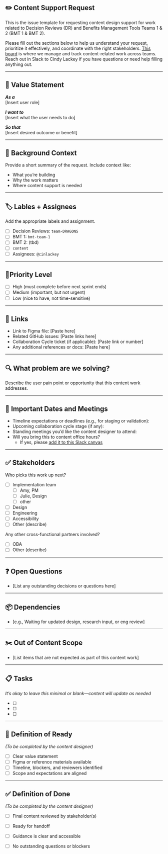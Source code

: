 ## ✏️ Content Support Request
This is the issue template for requesting content design support for work related to Decision Reviews (DR) and Benefits Management Tools Teams 1 & 2 (BMT 1 & BMT 2).

Please fill out the sections below to help us understand your request, prioritize it effectively, and coordinate with the right stakeholders. [This board](https://github.com/orgs/department-of-veterans-affairs/projects/1720/views/1?visibleFields=%5B%22Title%22%2C%22Assignees%22%2C%22Status%22%2C%22Labels%22%5D) is where we manage and track content-related work across teams. Reach out in Slack to Cindy Lackey if you have questions or need help filling anything out.

---

## 🧠 Value Statement

**_As a_**  
[Insert user role]

**_I want to_**  
[Insert what the user needs to do]

**_So that_**  
[Insert desired outcome or benefit]

---

## 📝 Background Context

Provide a short summary of the request. Include context like:  
- What you’re building  
- Why the work matters  
- Where content support is needed

---

## 🏷️ Lables + Assignees

Add the appropriate labels and assignment.
- [ ] Decision Reviews: `team-DRAGONS` 
- [ ] BMT 1: `bmt-team-1`
- [ ] BMT 2: (tbd)
- [ ] `content`
- [ ] Assignees: `@cinlackey`

---

## 🚦Priority Level

- [ ] High (must complete before next sprint ends)
- [ ] Medium (important, but not urgent)
- [ ] Low (nice to have, not time-sensitive)

---

## 🔗 Links

- Link to Figma file: [Paste here]  
- Related GitHub issues: [Paste links here]  
- Collaboration Cycle ticket (if applicable): [Paste link or number]  
- Any additional references or docs: [Paste here]

---

## 🔍 What problem are we solving?

Describe the user pain point or opportunity that this content work addresses.

---

## 📅 Important Dates and Meetings

- Timeline expectations or deadlines (e.g., for staging or validation):  
- Upcoming collaboration cycle stage (if any):  
- Standing meetings you’d like the content designer to attend:  
- Will you bring this to content office hours?  
  - If yes, please [add it to this Slack canvas]([https://app.slack.com](https://dsva.slack.com/docs/T03FECE8V/F093XR59XRD))

---

## ✅ Stakeholders

Who picks this work up next?
- [ ] Implementation team
  - [ ] Amy, PM
  - [ ] Julie, Design
  - [ ] other
- [ ] Design
- [ ] Engineering
- [ ] Accessibility
- [ ] Other (describe)
      
Any other cross-functional partners involved?
- [ ] OBA
- [ ] Other (describe)

---

## ❓ Open Questions

- [List any outstanding decisions or questions here]

---

## 📦 Dependencies

- [e.g., Waiting for updated design, research input, or eng review]

---

## ✂️ Out of Content Scope

- [List items that are not expected as part of this content work]

---

## 📋 Tasks  
_It’s okay to leave this minimal or blank—content will update as needed_

- [ ]  
- [ ]  
- [ ]

---

## 📐 Definition of Ready  
_(To be completed by the content designer)_

- [ ] Clear value statement  
- [ ] Figma or reference materials available  
- [ ] Timeline, blockers, and reviewers identified  
- [ ] Scope and expectations are aligned

---

## ✅ Definition of Done  
_(To be completed by the content designer)_

- [ ] Final content reviewed by stakeholder(s)  
- [ ] Ready for handoff  
- [ ] Guidance is clear and accessible  
- [ ] No outstanding questions or blockers


